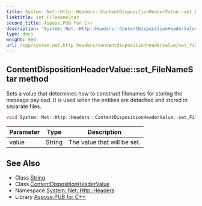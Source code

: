 ```yaml
---
title: System::Net::Http::Headers::ContentDispositionHeaderValue::set_FileNameStar method
linktitle: set_FileNameStar
second_title: Aspose.PUB for C++
description: 'System::Net::Http::Headers::ContentDispositionHeaderValue::set_FileNameStar method. Sets a value that determines how to construct filenames for storing the message payload. It is used when the entities are detached and stored in separate files in C++.'
type: docs
weight: 900
url: /cpp/system.net.http.headers/contentdispositionheadervalue/set_filenamestar/
---
```

## ContentDispositionHeaderValue::set_FileNameStar method


Sets a value that determines how to construct filenames for storing the message payload. It is used when the entities are detached and stored in separate files.

```cpp
void System::Net::Http::Headers::ContentDispositionHeaderValue::set_FileNameStar(String value)
```


| Parameter | Type | Description |
| --- | --- | --- |
| value | String | The value that will be set. |

## See Also

* Class [String](../../../system/string/)
* Class [ContentDispositionHeaderValue](../)
* Namespace [System::Net::Http::Headers](../../)
* Library [Aspose.PUB for C++](../../../)
